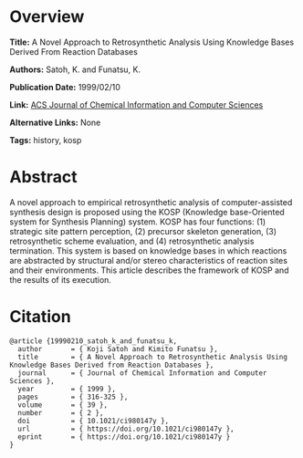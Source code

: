 # Overview
**Title:**
A Novel Approach to Retrosynthetic Analysis Using Knowledge Bases Derived From Reaction Databases

**Authors:**
Satoh, K. and Funatsu, K.

**Publication Date:**
1999/02/10

**Link:**
[ACS Journal of Chemical Information and Computer Sciences](https://pubs.acs.org/doi/10.1021/ci980147y)

**Alternative Links:**
None

**Tags:**
history, kosp


# Abstract
A novel approach to empirical retrosynthetic analysis of computer-assisted synthesis design is proposed using the KOSP (Knowledge base-Oriented system for Synthesis Planning) system.
KOSP has four functions: (1) strategic site pattern perception, (2) precursor skeleton generation, (3) retrosynthetic scheme evaluation, and (4) retrosynthetic analysis termination.
This system is based on knowledge bases in which reactions are abstracted by structural and/or stereo characteristics of reaction sites and their environments.
This article describes the framework of KOSP and the results of its execution.


# Citation
```
@article {19990210_satoh_k_and_funatsu_k,
  author       = { Koji Satoh and Kimito Funatsu },
  title        = { A Novel Approach to Retrosynthetic Analysis Using Knowledge Bases Derived from Reaction Databases },
  journal      = { Journal of Chemical Information and Computer Sciences },
  year         = { 1999 },
  pages        = { 316-325 },
  volume       = { 39 },
  number       = { 2 },
  doi          = { 10.1021/ci980147y },
  url          = { https://doi.org/10.1021/ci980147y },
  eprint       = { https://doi.org/10.1021/ci980147y }
}
```
